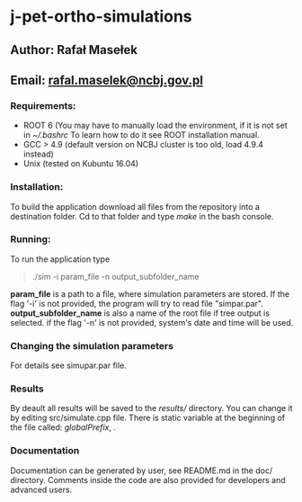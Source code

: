 # j-pet-ortho-simulations

## Author: Rafał Masełek
## Email: rafal.maselek@ncbj.gov.pl

### Requirements:
+ ROOT 6 (You may have to manually load the environment, if it is not set in *~/.bashrc* To learn how to do it see ROOT installation manual.
+ GCC > 4.9 (default version on NCBJ cluster is too old, load 4.9.4 instead)
+ Unix (tested on Kubuntu 16.04)

### Installation:
To build the application download all files from the repository into a destination folder. Cd to that folder
and type *make* in the bash console.

### Running:
To run the application type 
>./sim -i param_file -n output_subfolder_name

**param_file** is a path to a file, where simulation parameters are stored. If the flag '-i'  is not provided, the program will try to read file "simpar.par".
**output_subfolder_name** is also a name of the root file if tree output is selected. if the flag '-n' is not provided, system's date and time will be used.

### Changing the simulation parameters
For details see simupar.par file.

### Results 
By deault all results will be saved to the *results/* directory. You can change it by editing src/simulate.cpp file. There is static variable at the beginning of the file called:
_globalPrefix_, .

### Documentation
Documentation can be generated by user, see README.md in the doc/ directory. Comments inside the code are also provided for developers and advanced users. 
